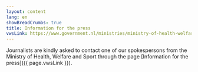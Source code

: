 ```yaml
---
layout: content
lang: en
showBreadCrumbs: true
title: Information for the press
vwsLink: https://www.government.nl/ministries/ministry-of-health-welfare-and-sport/contact/information-for-the-press
---
```


Journalists are kindly asked to contact one of our spokespersons from the Ministry of Health, Welfare and Sport through the page [Information for the press]({{ page.vwsLink }}).

